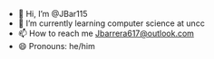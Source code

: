 - 👋 Hi, I’m @JBar115
- 🌱 I’m currently learning computer science at uncc 
- 📫 How to reach me Jbarrera617@outlook.com
- 😄 Pronouns: he/him


<!---
JBar115/JBar115 is a ✨ special ✨ repository because its `README.md` (this file) appears on your GitHub profile.
You can click the Preview link to take a look at your changes.
--->

